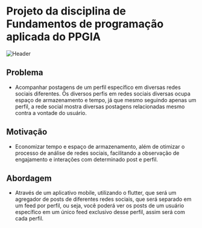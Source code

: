 # Projeto da disciplina de Fundamentos de programação aplicada do PPGIA

![Header]()

## Problema

 - Acompanhar postagens de um perfil específico em diversas redes sociais diferentes. Os diversos perfis em redes sociais diversas ocupa espaço de armazenamento e tempo, já que mesmo seguindo apenas um perfil, a rede social mostra diversas postagens relacionadas mesmo contra a vontade do usuário.

## Motivação

- Economizar tempo e espaço de armazenamento, além de otimizar o processo de análise de redes sociais, facilitando a observação de engajamento e interações com determinado post e perfil.

## Abordagem

- Através de um aplicativo mobile, utilizando o flutter, que será um agregador de posts de diferentes redes sociais, que será separado em um feed por perfil, ou seja, você poderá ver os posts de um usuário específico em um único feed exclusivo desse perfil, assim será com cada perfil.


